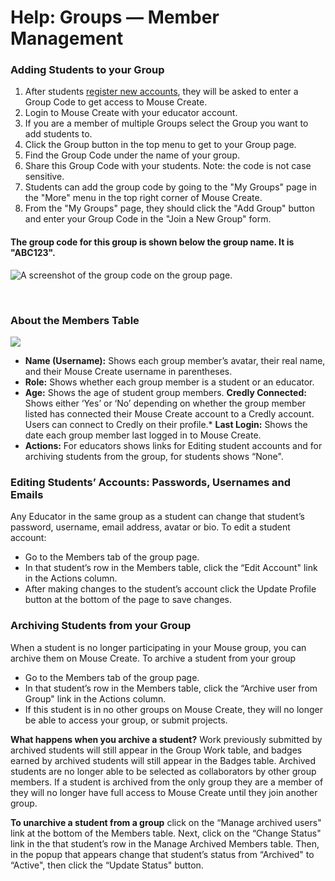 Help: Groups — Member Management
================================

### Adding Students to your Group

1.  After students [register new accounts](https://tools.mouse.org/help/accounts-and-registration/), they will be asked to enter a Group Code to get access to Mouse Create.
2.  Login to Mouse Create with your educator account.
3.  If you are a member of multiple Groups select the Group you want to add students to.
4.  Click the Group button in the top menu to get to your Group page.
5.  Find the Group Code under the name of your group.
6.  Share this Group Code with your students. Note: the code is not case sensitive.
7. Students can add the group code by going to the "My Groups" page in the "More" menu in the top right corner of Mouse Create.
8. From the "My Groups" page, they should click the "Add Group" button and enter your Group Code in the "Join a New Group" form.

#### The group code for this group is shown below the group name. It is "ABC123".
![A screenshot of the group code on the group page.](/images/group-code-2.png)

<br/>

### About the Members Table

![](/images/members-table.png)

*   **Name (Username):** Shows each group member’s avatar, their real name, and their Mouse Create username in parentheses.
*   **Role:** Shows whether each group member is a student or an educator.
*   **Age:** Shows the age of student group members.
**Credly Connected:** Shows either ‘Yes’ or ‘No’ depending on whether the group member listed has connected their Mouse Create account to a Credly account. Users can connect to Credly on their profile.*   **Last Login:** Shows the date each group member last logged in to Mouse Create.
*   **Actions:** For educators shows links for Editing student accounts and for archiving students from the group, for students shows “None".

### Editing Students’ Accounts: Passwords, Usernames and Emails

Any Educator in the same group as a student can change that student’s password, username, email address, avatar or bio. To edit a student account:

*   Go to the Members tab of the group page.
*   In that student’s row in the Members table, click the “Edit Account" link in the Actions column.
*   After making changes to the student’s account click the Update Profile button at the bottom of the page to save changes.

### Archiving Students from your Group

When a student is no longer participating in your Mouse group, you can archive them on Mouse Create. To archive a student from your group

*   Go to the Members tab of the group page.
*   In that student’s row in the Members table, click the “Archive user from Group" link in the Actions column.
*   If this student is in no other groups on Mouse Create, they will no longer be able to access your group, or submit projects.

**What happens when you archive a student?** Work previously submitted by archived students will still appear in the Group Work table, and badges earned by archived students will still appear in the Badges table. Archived students are no longer able to be selected as collaborators by other group members. If a student is archived from the only group they are a member of they will no longer have full access to Mouse Create until they join another group.

**To unarchive a student from a group** click on the “Manage archived users" link at the bottom of the Members table. Next, click on the “Change Status" link in the that student’s row in the Manage Archived Members table. Then, in the popup that appears change that student’s status from “Archived" to “Active", then click the “Update Status" button.